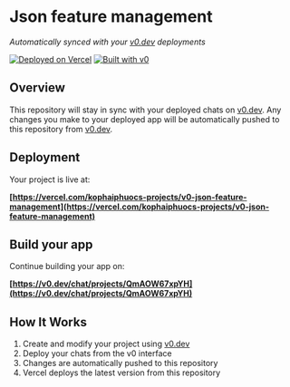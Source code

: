 # Json feature management

*Automatically synced with your [v0.dev](https://v0.dev) deployments*

[![Deployed on Vercel](https://img.shields.io/badge/Deployed%20on-Vercel-black?style=for-the-badge&logo=vercel)](https://vercel.com/kophaiphuocs-projects/v0-json-feature-management)
[![Built with v0](https://img.shields.io/badge/Built%20with-v0.dev-black?style=for-the-badge)](https://v0.dev/chat/projects/QmAOW67xpYH)

## Overview

This repository will stay in sync with your deployed chats on [v0.dev](https://v0.dev).
Any changes you make to your deployed app will be automatically pushed to this repository from [v0.dev](https://v0.dev).

## Deployment

Your project is live at:

**[https://vercel.com/kophaiphuocs-projects/v0-json-feature-management](https://vercel.com/kophaiphuocs-projects/v0-json-feature-management)**

## Build your app

Continue building your app on:

**[https://v0.dev/chat/projects/QmAOW67xpYH](https://v0.dev/chat/projects/QmAOW67xpYH)**

## How It Works

1. Create and modify your project using [v0.dev](https://v0.dev)
2. Deploy your chats from the v0 interface
3. Changes are automatically pushed to this repository
4. Vercel deploys the latest version from this repository